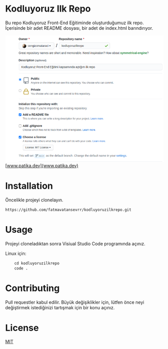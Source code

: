 # Kodluyoruz Ilk Repo


Bu repo Kodluyoruz Front-End Eğitiminde oluşturduğumuz ilk repo. İçerisinde bir adet README dosyası, bir adet de index.html barındırıyor.

![Kodluyoruz Logo](https://github.com/Kodluyoruz/taskforce/blob/main/git/odev1/figures/github.png?raw=true)
[www.patika.dev](www.patika.dev)

# Installation


Öncelikle projeyi clonelayın.
```
https://github.com/fatmavatansevrr/kodluyoruzilkrepo.git
```

# Usage


Projeyi cloneladıktan sonra Visiual Studio Code programında açınız.

Linux için:
``` 
    cd kodluyoruzilkrepo 
    code . 
```

# Contributing

Pull requestler kabul edilir. Büyük değişiklikler için, lütfen önce neyi değiştirmek istediğinizi tartışmak için bir konu açınız.

# License


[MIT](https://choosealicense.com/licenses/mit/)

